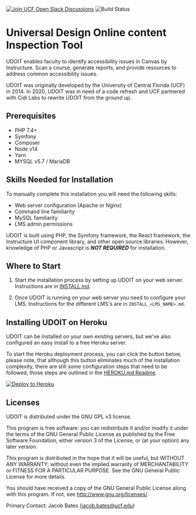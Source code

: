 [![Join UCF Open Slack Discussions](https://ucf-open-slackin.herokuapp.com/badge.svg)](https://ucf-open-slackin.herokuapp.com/)
![Build Status](https://github.com/ucfopen/UDOIT/actions/workflows/udoit.yml/badge.svg)

# Universal Design Online content Inspection Tool
UDOIT enables faculty to identify accessibility issues in Canvas by Instructure. Scan a course, generate reports, and provide resources to address common accessibility issues.

UDOIT was originally developed by the University of Central Florida (UCF) in 2014. In 2020, UDOIT was in need of a code refresh and UCF partnered with Cidi Labs to rewrite UDOIT from the ground up.

## Prerequisites
 - PHP 7.4+
 - Symfony
 - Composer
 - Node v14
 - Yarn
 - MYSQL v5.7 / MariaDB

## Skills Needed for Installation
To manually complete this installation you will need the following skills:

* Web server configuration (Apache or Nginx)
* Command line familiarity
* MySQL familiarity
* LMS admin permissions

UDOIT is built using PHP, the Symfony framework, the React framework, the Instructure UI component library, and other open source libraries. However, knowledge of PHP or Javascript is _**NOT REQUIRED**_ for installation.

## Where to Start
1. Start the installation process by setting up UDOIT on your web server. Instructions are in [INSTALL.md](INSTALL.md).

2. Once UDOIT is running on your web server you need to configure your LMS. Instructions for the different LMS's are in `INSTALL_<LMS_NAME>.md`.

## Installing UDOIT on Heroku
UDOIT can be installed on your own existing servers, but we've also configured an easy install to a free Heroku server.

To start the Heroku deployment process, you can click the button below, please note, that although this button eliminates much of the installation complexity, there are still some configuration steps that need to be followed, those steps are outlined in the [HEROKU.md Readme](HEROKU.md).

<a href="https://heroku.com/deploy?template=https://github.com/ucfopen/UDOIT/tree/issue/570-heroku" title="Deploy to Heroku"><img src="https://www.herokucdn.com/deploy/button.svg" alt="Deploy to Heroku" title="Deploy to Heroku Button"></a>

## Licenses
UDOIT is distributed under the GNU GPL v3 license.

This program is free software: you can redistribute it and/or modify it under the terms of the GNU General Public License as published by the Free Software Foundation, either version 3 of the License, or (at your option) any later version.

This program is distributed in the hope that it will be useful, but WITHOUT ANY WARRANTY; without even the implied warranty of MERCHANTABILITY or FITNESS FOR A PARTICULAR PURPOSE. See the GNU General Public License for more details.

You should have received a copy of the GNU General Public License along with this program. If not, see http://www.gnu.org/licenses/.

Primary Contact: Jacob Bates (jacob.bates@ucf.edu)
